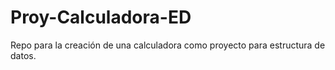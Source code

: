 # Proy-Calculadora-ED
Repo para la creación de una calculadora como proyecto para estructura de datos. 
